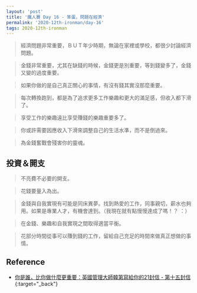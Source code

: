 ```yaml
---
layout: 'post'
title: '鐵人賽 Day 16 - 笨蛋，問題在經濟'
permalink: '2020-12th-ironman/day-16'
tags: 2020-12th-ironman 
---
```


> 經濟問題非常重要，ＢＵＴ年少時期，無論在家裡或學校，都很少討論經濟問題。

> 金錢非常重要，尤其在缺錢的時候，金錢更是別重要，等到錢變多了，金錢又變的過度重要。

> 如果你做的是自己真正關心的事情，有沒有錢其實沒那麼重要。

> 每次轉換跑到，都是為了追求更多工作樂趣和更大的滿足感，但收入都下滑了。

> 享受工作的樂趣遠比享受賺錢的樂趣重要多了。

> 你或許需要因應收入下滑來調整自己的生活水準，而不是倒過來。

> 為金錢奮戰會殘害你的靈魂。

## 投資＆開支

> 不亮費不必要的開支。

> 花錢要量入為出。

> 金錢與自我實現有可能是同床異夢。找到熱愛的工作，同事親切，薪水也夠用。如果是專業人才，有機會達到。（我現在就有點慢慢達成了嗎！？ ：）

> 在金錢、樂趣和自我實現之間取得適當平衡。

> 花部分時間從事可以賺到錢的工作，留給自己充足的時間來做真正想做的事情。

## Reference 

- [你是誰，比你做什麼更重要：英國管理大師韓第寫給你的21封信 - 第十五封信](https://www.books.com.tw/products/0010862692){:target="_back"}